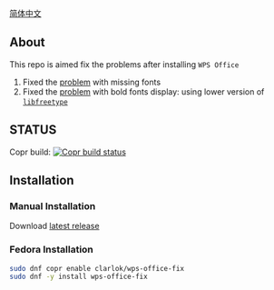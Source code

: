 [简体中文](README-zh_CN.md)

## About

This repo is aimed fix the problems after installing `WPS Office`

1. Fixed the [problem](http://packages.deepin.com/deepin/pool/non-free/t/ttf-wps-fonts/) with missing fonts
2. Fixed the [problem](https://bbs.wps.cn/topic/3137) with bold fonts display: using lower version of [`libfreetype`](https://packages.debian.org/zh-tw/bookworm/libfreetype6)

## STATUS

Copr build: [![Copr build status](https://copr.fedorainfracloud.org/coprs/clarlok/wps-office-fix/package/wps-office-fix/status_image/last_build.png)](https://copr.fedorainfracloud.org/coprs/clarlok/wps-office-fix/package/wps-office-fix/)

## Installation

### Manual Installation

Download [latest release](https://github.com/JamesBrosy/wps-office-fonts-extra/releases/latest)

### Fedora Installation

```sh
sudo dnf copr enable clarlok/wps-office-fix
sudo dnf -y install wps-office-fix
```

